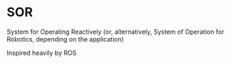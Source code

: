 # SOR
System for Operating Reactively (or, alternatively, System of Operation for Robotics, depending on the application)

Inspired heavily by ROS
